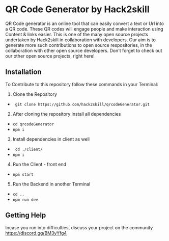 # QR Code Generator by Hack2skill
QR Code generator is an online tool that can easily convert a text or Url into a QR code.
These QR codes will engage people and make interaction using Content & links easier. This is one of the many open source projects undertaken by Hack2skill in collaboration with developers. Our aim is to generate more such contributions to open source respositories, in the collaboration with other open source developers. Don't forget to check out our other open source projects, right here!


## Installation
To Contribute to this repository follow these commands in your Terminal:

1. Clone the Repository
- ` git clone https://github.com/hack2skill/qrcodeGenerator.git`

2. After cloning the repository install all dependencies
- `cd qrcodeGenerator`
- `npm i`

3. Install dependencies in client as well 
- ` cd ./client/`
- `npm i`

4. Run the Client - front end
 - `npm start`

5. Run the Backend in another Terminal
- `cd ..`
- `npm run dev`


## Getting Help

Incase you run into difficulties, discuss your project on the community https://discord.gg/BM3yYfg4

